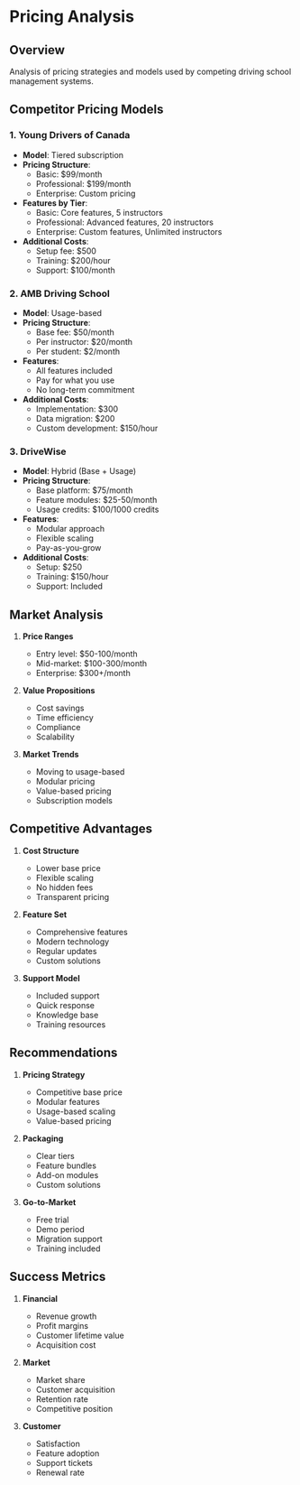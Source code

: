 # Pricing Analysis

## Overview
Analysis of pricing strategies and models used by competing driving school management systems.

## Competitor Pricing Models

### 1. Young Drivers of Canada
- **Model**: Tiered subscription
- **Pricing Structure**:
  - Basic: $99/month
  - Professional: $199/month
  - Enterprise: Custom pricing
- **Features by Tier**:
  - Basic: Core features, 5 instructors
  - Professional: Advanced features, 20 instructors
  - Enterprise: Custom features, Unlimited instructors
- **Additional Costs**:
  - Setup fee: $500
  - Training: $200/hour
  - Support: $100/month

### 2. AMB Driving School
- **Model**: Usage-based
- **Pricing Structure**:
  - Base fee: $50/month
  - Per instructor: $20/month
  - Per student: $2/month
- **Features**:
  - All features included
  - Pay for what you use
  - No long-term commitment
- **Additional Costs**:
  - Implementation: $300
  - Data migration: $200
  - Custom development: $150/hour

### 3. DriveWise
- **Model**: Hybrid (Base + Usage)
- **Pricing Structure**:
  - Base platform: $75/month
  - Feature modules: $25-50/month
  - Usage credits: $100/1000 credits
- **Features**:
  - Modular approach
  - Flexible scaling
  - Pay-as-you-grow
- **Additional Costs**:
  - Setup: $250
  - Training: $150/hour
  - Support: Included

## Market Analysis

1. **Price Ranges**
   - Entry level: $50-100/month
   - Mid-market: $100-300/month
   - Enterprise: $300+/month

2. **Value Propositions**
   - Cost savings
   - Time efficiency
   - Compliance
   - Scalability

3. **Market Trends**
   - Moving to usage-based
   - Modular pricing
   - Value-based pricing
   - Subscription models

## Competitive Advantages

1. **Cost Structure**
   - Lower base price
   - Flexible scaling
   - No hidden fees
   - Transparent pricing

2. **Feature Set**
   - Comprehensive features
   - Modern technology
   - Regular updates
   - Custom solutions

3. **Support Model**
   - Included support
   - Quick response
   - Knowledge base
   - Training resources

## Recommendations

1. **Pricing Strategy**
   - Competitive base price
   - Modular features
   - Usage-based scaling
   - Value-based pricing

2. **Packaging**
   - Clear tiers
   - Feature bundles
   - Add-on modules
   - Custom solutions

3. **Go-to-Market**
   - Free trial
   - Demo period
   - Migration support
   - Training included

## Success Metrics

1. **Financial**
   - Revenue growth
   - Profit margins
   - Customer lifetime value
   - Acquisition cost

2. **Market**
   - Market share
   - Customer acquisition
   - Retention rate
   - Competitive position

3. **Customer**
   - Satisfaction
   - Feature adoption
   - Support tickets
   - Renewal rate 